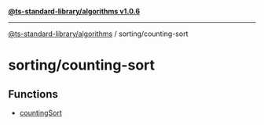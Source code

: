 [**@ts-standard-library/algorithms v1.0.6**](../../README.md)

***

[@ts-standard-library/algorithms](../../modules.md) / sorting/counting-sort

# sorting/counting-sort

## Functions

- [countingSort](functions/countingSort.md)
